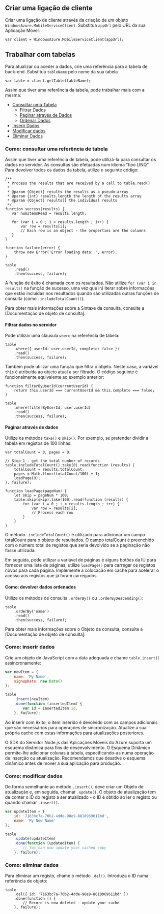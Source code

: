 ## <a name="create-client"></a>Criar uma ligação de cliente
Criar uma ligação de cliente através da criação de um objeto `WindowsAzure.MobileServiceClient`.  Substitua `appUrl` pelo URL da sua Aplicação Móvel.

```
var client = WindowsAzure.MobileServiceClient(appUrl);
```

## <a name="table-reference"></a>Trabalhar com tabelas
Para atualizar ou aceder a dados, crie uma referência para a tabela de back-end. Substitua `tableName` pelo nome da sua tabela

```
var table = client.getTable(tableName);
```

Assim que tiver uma referência da tabela, pode trabalhar mais com a mesma:

* [Consultar uma Tabela](#querying)
  * [Filtrar Dados](#table-filter)
  * [Paginar através de Dados](#table-paging)
  * [Ordenar Dados](#sorting-data)
* [Inserir Dados](#inserting)
* [Modificar dados](#modifying)
* [Eliminar Dados](#deleting)

### <a name="querying"></a>Como: consultar uma referência de tabela
Assim que tiver uma referência de tabela, pode utilizá-la para consultar os dados no servidor.  As consultas são efetuadas num idioma "tipo LINQ".
Para devolver todos os dados da tabela, utilize o seguinte código:

```
/**
 * Process the results that are received by a call to table.read()
 *
 * @param {Object} results the results as a pseudo-array
 * @param {int} results.length the length of the results array
 * @param {Object} results[] the individual results
 */
function success(results) {
   var numItemsRead = results.length;

   for (var i = 0 ; i < results.length ; i++) {
       var row = results[i];
       // Each row is an object - the properties are the columns
   }
}

function failure(error) {
    throw new Error('Error loading data: ', error);
}

table
    .read()
    .then(success, failure);
```

A função de êxito é chamada com os resultados.  Não utilize `for (var i in results)` na função de sucesso, uma vez que irá iterar sobre informações que estão incluídas nos resultados quando são utilizadas outras funções de consulta (como `.includeTotalCount()`).

Para obter mais informações sobre a Sintaxe da consulta, consulte a [Documentação de objeto de consulta].

#### <a name="table-filter"></a>Filtrar dados no servidor
Pode utilizar uma cláusula `where` na referência de tabela:

```
table
    .where({ userId: user.userId, complete: false })
    .read()
    .then(success, failure);
```

Também pode utilizar uma função que filtra o objeto.  Neste caso, a variável `this` é atribuída ao objeto atual a ser filtrado.  O código seguinte é funcionalmente equivalente ao exemplo anterior:

```
function filterByUserId(currentUserId) {
    return this.userId === currentUserId && this.complete === false;
}

table
    .where(filterByUserId, user.userId)
    .read()
    .then(success, failure);
```

#### <a name="table-paging"></a>Paginar através de dados
Utilize os métodos `take()` e `skip()`.  Por exemplo, se pretender dividir a tabela em registos de 100 linhas:

```
var totalCount = 0, pages = 0;

// Step 1 - get the total number of records
table.includeTotalCount().take(0).read(function (results) {
    totalCount = results.totalCount;
    pages = Math.floor(totalCount/100) + 1;
    loadPage(0);
}, failure);

function loadPage(pageNum) {
    let skip = pageNum * 100;
    table.skip(skip).take(100).read(function (results) {
        for (var i = 0 ; i < results.length ; i++) {
            var row = results[i];
            // Process each row
        }
    }
}
```

O método `.includeTotalCount()` é utilizado para adicionar um campo totalCount para o objeto de resultados.  O campo totalCount é preenchido com o número total de registos que seria devolvido se a paginação não fosse utilizada.

Em seguida, pode utilizar a variável de páginas e alguns botões da IU para fornecer uma lista de páginas; utilize `loadPage()` para carregar os registos novos para cada página.  Implemente a colocação em cache para acelerar o acesso aos registos que já foram carregados.

#### <a name="sorting-data"></a>Como: devolver dados ordenados
Utilize os métodos de consulta `.orderBy()` ou `.orderByDescending()`:

```
table
    .orderBy('name')
    .read()
    .then(success, failure);
```

Para obter mais informações sobre o Objeto da consulta, consulte a [Documentação de objeto de consulta].

### <a name="inserting"></a>Como: inserir dados
Crie um objeto de JavaScript com a data adequada e chame `table.insert()` assincronamente:

```javascript
var newItem = {
    name: 'My Name',
    signupDate: new Date()
};

table
    .insert(newItem)
    .done(function (insertedItem) {
        var id = insertedItem.id;
    }, failure);
```

Ao inserir com êxito, o item inserido é devolvido com os campos adicionais que são necessários para operações de sincronização.  Atualize a sua própria cache com estas informações para atualizações posteriores.

O SDK do Servidor Node.js das Aplicações Móveis do Azure suporta um esquema dinâmica para fins de desenvolvimento.  O Esquema Dinâmico permite-lhe adicionar colunas à tabela, especificando-as numa operação de inserção ou atualização.  Recomendamos que desative o esquema dinâmico antes de mover a sua aplicação para produção.

### <a name="modifying"></a>Como: modificar dados
De forma semelhante ao método `.insert()`, deve criar um Objeto de atualização e, em seguida, chamar `.update()`.  O objeto de atualização tem de conter o ID do registo a ser atualizado - o ID é obtido ao ler o registo ou quando chamar `.insert()`.

```javascript
var updateItem = {
    id: '7163bc7a-70b2-4dde-98e9-8818969611bd',
    name: 'My New Name'
};

table
    .update(updateItem)
    .done(function (updatedItem) {
        // You can now update your cached copy
    }, failure);
```

### <a name="deleting"></a>Como: eliminar dados
Para eliminar um registo, chame o método `.del()`.  Introduza o ID numa referência de objeto:

```
table
    .del({ id: '7163bc7a-70b2-4dde-98e9-8818969611bd' })
    .done(function () {
        // Record is now deleted - update your cache
    }, failure);
```
